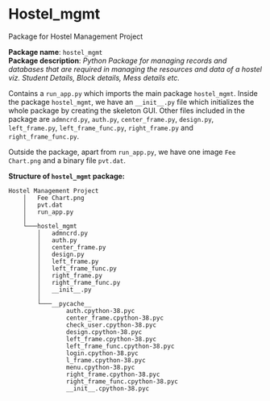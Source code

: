 
# Hostel_mgmt
Package for Hostel Management Project

__Package name__: `hostel_mgmt`<br>
__Package description__: *Python Package for managing records and databases that are required in managing the resources and data of a hostel viz. Student Details, Block details, Mess details etc.*

Contains a `run_app.py` which imports the main package `hostel_mgmt`. Inside the package `hostel_mgmt`, we have an `__init__.py` file which initializes the whole package by creating the skeleton GUI. Other files included in the package are `admncrd.py`, `auth.py`, `center_frame.py`, `design.py`, `left_frame.py`, `left_frame_func.py`, `right_frame.py` and `right_frame_func.py`.

Outside the package, apart from `run_app.py`, we have one image `Fee Chart.png` and a binary file `pvt.dat`.

__Structure of `hostel_mgmt` package:__

```
Hostel Management Project
    │   Fee Chart.png
    │   pvt.dat
    │   run_app.py
    │
    └───hostel_mgmt
        │   admncrd.py
        │   auth.py
        │   center_frame.py
        │   design.py
        │   left_frame.py
        │   left_frame_func.py
        │   right_frame.py
        │   right_frame_func.py
        │   __init__.py
        │
        └───__pycache__
                auth.cpython-38.pyc
                center_frame.cpython-38.pyc
                check_user.cpython-38.pyc
                design.cpython-38.pyc
                left_frame.cpython-38.pyc
                left_frame_func.cpython-38.pyc
                login.cpython-38.pyc
                l_frame.cpython-38.pyc
                menu.cpython-38.pyc
                right_frame.cpython-38.pyc
                right_frame_func.cpython-38.pyc
                __init__.cpython-38.pyc
```
